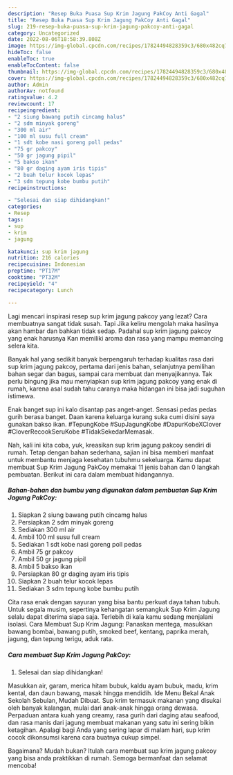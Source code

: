 ```yaml
---
description: "Resep Buka Puasa Sup Krim Jagung PakCoy Anti Gagal"
title: "Resep Buka Puasa Sup Krim Jagung PakCoy Anti Gagal"
slug: 219-resep-buka-puasa-sup-krim-jagung-pakcoy-anti-gagal
category: Uncategorized
date: 2022-08-06T18:58:39.808Z
image: https://img-global.cpcdn.com/recipes/17824494828359c3/680x482cq70/sup-krim-jagung-pakcoy-foto-resep-utama.jpg
hideToc: false
enableToc: true
enableTocContent: false
thumbnail: https://img-global.cpcdn.com/recipes/17824494828359c3/680x482cq70/sup-krim-jagung-pakcoy-foto-resep-utama.jpg
cover: https://img-global.cpcdn.com/recipes/17824494828359c3/680x482cq70/sup-krim-jagung-pakcoy-foto-resep-utama.jpg
author: Admin
authorAv: notfound
ratingvalue: 4.2
reviewcount: 17
recipeingredient:
- "2 siung bawang putih cincamg halus"
- "2 sdm minyak goreng"
- "300 ml air"
- "100 ml susu full cream"
- "1 sdt kobe nasi goreng poll pedas"
- "75 gr pakcoy"
- "50 gr jagung pipil"
- "5 bakso ikan"
- "80 gr daging ayam iris tipis"
- "2 buah telur kocok lepas"
- "3 sdm tepung kobe bumbu putih"
recipeinstructions:

- "Selesai dan siap dihidangkan!"
categories:
- Resep
tags:
- sup
- krim
- jagung

katakunci: sup krim jagung 
nutrition: 216 calories
recipecuisine: Indonesian
preptime: "PT17M"
cooktime: "PT32M"
recipeyield: "4"
recipecategory: Lunch

---
```



Lagi mencari inspirasi resep sup krim jagung pakcoy yang lezat? Cara membuatnya sangat tidak susah. Tapi Jika keliru mengolah maka hasilnya akan hambar dan bahkan tidak sedap. Padahal sup krim jagung pakcoy yang enak harusnya Kan memiliki aroma dan rasa yang mampu memancing selera kita.


Banyak hal yang sedikit banyak berpengaruh terhadap kualitas rasa dari sup krim jagung pakcoy, pertama dari jenis bahan, selanjutnya pemilihan bahan segar dan bagus, sampai cara membuat dan menyajikannya. Tak perlu bingung jika mau menyiapkan sup krim jagung pakcoy yang enak di rumah, karena asal sudah tahu caranya maka hidangan ini bisa jadi suguhan istimewa.

Enak banget sup ini kalo disantap pas anget-anget. Sensasi pedas pedas gurih berasa banget. Daan karena keluarga kurang suka cumi disini saya gunakan bakso ikan. #TepungKobe #SupJagungKobe #DapurKobeXClover #CloverRecookSeruKobe #TidakSekedarMemasak.


Nah, kali ini kita coba, yuk, kreasikan sup krim jagung pakcoy sendiri di rumah. Tetap dengan bahan sederhana, sajian ini bisa memberi manfaat untuk membantu menjaga kesehatan tubuhmu sekeluarga. Kamu dapat membuat Sup Krim Jagung PakCoy memakai 11 jenis bahan dan 0 langkah pembuatan. Berikut ini cara dalam membuat hidangannya.

<!--inarticleads1-->

##### Bahan-bahan dan bumbu yang digunakan dalam pembuatan Sup Krim Jagung PakCoy:

1. Siapkan 2 siung bawang putih cincamg halus
1. Persiapkan 2 sdm minyak goreng
1. Sediakan 300 ml air
1. Ambil 100 ml susu full cream
1. Sediakan 1 sdt kobe nasi goreng poll pedas
1. Ambil 75 gr pakcoy
1. Ambil 50 gr jagung pipil
1. Ambil 5 bakso ikan
1. Persiapkan 80 gr daging ayam iris tipis
1. Siapkan 2 buah telur kocok lepas
1. Sediakan 3 sdm tepung kobe bumbu putih


Cita rasa enak dengan sayuran yang bisa bantu perkuat daya tahan tubuh. Untuk segala musim, sepertinya kehangatan semangkuk Sup Krim Jagung selalu dapat diterima siapa saja. Terlebih di kala kamu sedang menjalani isolasi. Cara Membuat Sup Krim Jagung: Panaskan mentega, masukkan bawang bombai, bawang putih, smoked beef, kentang, paprika merah, jagung, dan tepung terigu, aduk rata. 

<!--inarticleads2-->

##### Cara membuat Sup Krim Jagung PakCoy:


1. Selesai dan siap dihidangkan!

Masukkan air, garam, merica hitam bubuk, kaldu ayam bubuk, madu, krim kental, dan daun bawang, masak hingga mendidih. Ide Menu Bekal Anak Sekolah Sebulan, Mudah Dibuat. Sup krim termasuk makanan yang disukai oleh banyak kalangan, mulai dari anak-anak hingga orang dewasa. Perpaduan antara kuah yang creamy, rasa gurih dari daging atau seafood, dan rasa manis dari jagung membuat makanan yang satu ini sering bikin ketagihan. Apalagi bagi Anda yang sering lapar di malam hari, sup krim cocok dikonsumsi karena cara buatnya cukup simpel. 

Bagaimana? Mudah bukan? Itulah cara membuat sup krim jagung pakcoy yang bisa anda praktikkan di rumah. Semoga bermanfaat dan selamat mencoba!
